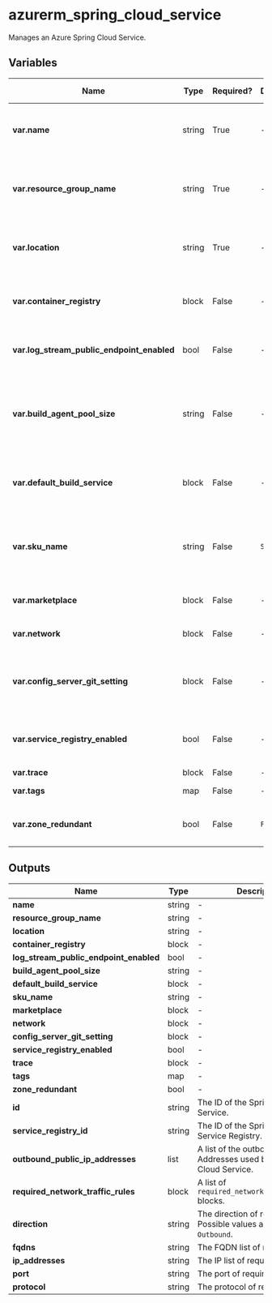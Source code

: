 # azurerm_spring_cloud_service

Manages an Azure Spring Cloud Service.

## Variables

| Name | Type | Required? | Default  | possible values | Description |
| ---- | ---- | --------- | -------- | ----------- | ----------- |
| **var.name** | string | True | -  |  -  | Specifies the name of the Spring Cloud Service resource. Changing this forces a new resource to be created. | 
| **var.resource_group_name** | string | True | -  |  -  | Specifies The name of the resource group in which to create the Spring Cloud Service. Changing this forces a new resource to be created. | 
| **var.location** | string | True | -  |  -  | Specifies the supported Azure location where the resource exists. Changing this forces a new resource to be created. | 
| **var.container_registry** | block | False | -  |  -  | One or more `container_registry` block. This field is applicable only for Spring Cloud Service with enterprise tier. | 
| **var.log_stream_public_endpoint_enabled** | bool | False | -  |  -  | Should the log stream in vnet injection instance could be accessed from Internet? | 
| **var.build_agent_pool_size** | string | False | -  |  `S1`, `S2`, `S3`, `S4`, `S5`  | Specifies the size for this Spring Cloud Service's default build agent pool. Possible values are `S1`, `S2`, `S3`, `S4` and `S5`. This field is applicable only for Spring Cloud Service with enterprise tier. | 
| **var.default_build_service** | block | False | -  |  -  | A `default_build_service` block. This field is applicable only for Spring Cloud Service with enterprise tier. | 
| **var.sku_name** | string | False | `S0`  |  `B0`, `S0`, `E0`  | Specifies the SKU Name for this Spring Cloud Service. Possible values are `B0`, `S0` and `E0`. Defaults to `S0`. Changing this forces a new resource to be created. | 
| **var.marketplace** | block | False | -  |  -  | A `marketplace` block. Can only be specified when `sku` is set to `E0`. | 
| **var.network** | block | False | -  |  -  | A `network` block. Changing this forces a new resource to be created. | 
| **var.config_server_git_setting** | block | False | -  |  -  | A `config_server_git_setting` block. This field is applicable only for Spring Cloud Service with basic and standard tier. | 
| **var.service_registry_enabled** | bool | False | -  |  -  | Whether enable the default Service Registry. This field is applicable only for Spring Cloud Service with enterprise tier. | 
| **var.trace** | block | False | -  |  -  | A `trace` block. | 
| **var.tags** | map | False | -  |  -  | A mapping of tags to assign to the resource. | 
| **var.zone_redundant** | bool | False | `False`  |  -  | Whether zone redundancy is enabled for this Spring Cloud Service. Defaults to `false`. | 



## Outputs

| Name | Type | Description |
| ---- | ---- | --------- | 
| **name** | string  | - | 
| **resource_group_name** | string  | - | 
| **location** | string  | - | 
| **container_registry** | block  | - | 
| **log_stream_public_endpoint_enabled** | bool  | - | 
| **build_agent_pool_size** | string  | - | 
| **default_build_service** | block  | - | 
| **sku_name** | string  | - | 
| **marketplace** | block  | - | 
| **network** | block  | - | 
| **config_server_git_setting** | block  | - | 
| **service_registry_enabled** | bool  | - | 
| **trace** | block  | - | 
| **tags** | map  | - | 
| **zone_redundant** | bool  | - | 
| **id** | string  | The ID of the Spring Cloud Service. | 
| **service_registry_id** | string  | The ID of the Spring Cloud Service Registry. | 
| **outbound_public_ip_addresses** | list  | A list of the outbound Public IP Addresses used by this Spring Cloud Service. | 
| **required_network_traffic_rules** | block  | A list of `required_network_traffic_rules` blocks. | 
| **direction** | string  | The direction of required traffic. Possible values are `Inbound`, `Outbound`. | 
| **fqdns** | string  | The FQDN list of required traffic. | 
| **ip_addresses** | string  | The IP list of required traffic. | 
| **port** | string  | The port of required traffic. | 
| **protocol** | string  | The protocol of required traffic. | 